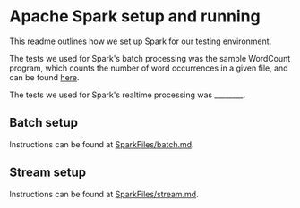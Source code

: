 # Apache Spark setup and running

This readme outlines how we set up Spark for our testing environment.

The tests we used for Spark's batch processing was the sample WordCount program, which counts the number of word occurrences in a given file, and can be found [here](http://www.freblogg.com/2016/06/spark-word-count-with-java.html).

The tests we used for Spark's realtime processing was ________.

## Batch setup

Instructions can be found at [SparkFiles/batch.md](batch.md).

## Stream setup

Instructions can be found at [SparkFiles/stream.md](stream.md).